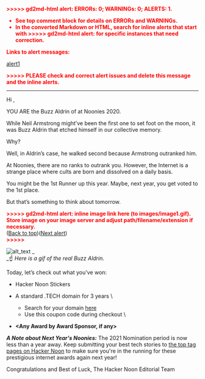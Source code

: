 <!-- Copy and paste the converted output. -->

<!-----
NEW: Check the "Suppress top comment" option to remove this info from the output.

Conversion time: 0.772 seconds.


Using this Markdown file:

1. Paste this output into your source file.
2. See the notes and action items below regarding this conversion run.
3. Check the rendered output (headings, lists, code blocks, tables) for proper
   formatting and use a linkchecker before you publish this page.

Conversion notes:

* Docs to Markdown version 1.0β29
* Mon Oct 19 2020 22:05:22 GMT-0700 (PDT)
* Source doc: Noonies' 1st Runners Up Email Template
* This document has images: check for >>>>>  gd2md-html alert:  inline image link in generated source and store images to your server. NOTE: Images in exported zip file from Google Docs may not appear in  the same order as they do in your doc. Please check the images!

----->


<p style="color: red; font-weight: bold">>>>>>  gd2md-html alert:  ERRORs: 0; WARNINGs: 0; ALERTS: 1.</p>
<ul style="color: red; font-weight: bold"><li>See top comment block for details on ERRORs and WARNINGs. <li>In the converted Markdown or HTML, search for inline alerts that start with >>>>>  gd2md-html alert:  for specific instances that need correction.</ul>

<p style="color: red; font-weight: bold">Links to alert messages:</p><a href="#gdcalert1">alert1</a>

<p style="color: red; font-weight: bold">>>>>> PLEASE check and correct alert issues and delete this message and the inline alerts.<hr></p>


Hi <Name>,

YOU ARE the Buzz Aldrin of <Award Name> at Noonies 2020.

While Neil Armstrong might’ve been the first one to set foot on the moon, it was Buzz Aldrin that etched himself in our collective memory.

Why?

Well, in Aldrin’s case, he walked second because Armstrong outranked him.

At Noonies, there are no ranks to outrank you. However, the Internet is a strange place where cults are born and dissolved on a daily basis.

You might be the 1st Runner up this year. Maybe, next year, you get voted to the 1st place.

But that’s something to think about tomorrow.



<p id="gdcalert1" ><span style="color: red; font-weight: bold">>>>>>  gd2md-html alert: inline image link here (to images/image1.gif). Store image on your image server and adjust path/filename/extension if necessary. </span><br>(<a href="#">Back to top</a>)(<a href="#gdcalert2">Next alert</a>)<br><span style="color: red; font-weight: bold">>>>>> </span></p>


![alt_text](images/image1.gif "image_tooltip")
_ \
_☝️ _Here is a gif of the real Buzz Aldrin._

Today, let’s check out what you’ve won:



*   Hacker Noon Stickers <Links>
*   A standard .TECH domain for 3 years \

    *   Search for your domain [here](https://get.tech/build-the-future)
    *   Use this coupon code **<xxxxxx>** during checkout \

*   **<Any Award by Award Sponsor, if any>**

**_A Note about Next Year's Noonies:_** The 2021 Nomination period is now less than a year away. Keep submitting your best tech stories to [the top tag pages on Hacker Noon](https://hackernoon.com/tagged) to make sure you're in the running for these prestigious internet awards again next year!

Congratulations and Best of Luck,
The Hacker Noon Editorial Team
